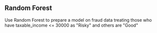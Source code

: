 ## Random Forest
Use Random Forest to prepare a model on fraud data treating those who have taxable_income <= 30000 as "Risky" and others are "Good"
